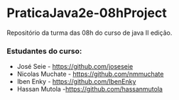 # PraticaJava2e-08hProject

Repositório da turma das 08h do curso de java II edição.

### Estudantes do curso:

* José Seie - https://github.com/joseseie
* Nicolas Muchate - https://github.com/nmmuchate
* Iben Enky - https://github.com/IbenEnky
* Hassan Mutola -https://github.com/hassanmutola
